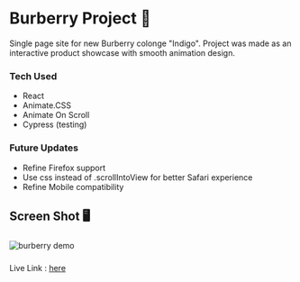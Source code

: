 # Burberry Project 🎩

Single page site for new Burberry colonge "Indigo". Project was made as an interactive product showcase with smooth animation design.

### Tech Used
* React
* Animate.CSS
* Animate On Scroll
* Cypress (testing)

### Future Updates
* Refine Firefox support
* Use css instead of .scrollIntoView for better Safari experience
* Refine Mobile compatibility

## Screen Shot 🖥
###
![burberry demo](https://user-images.githubusercontent.com/33375223/42599813-b06663b2-851d-11e8-9be1-7e3d0e42e4be.gif)


###
Live Link : [here](https://burberryproj.firebaseapp.com)
